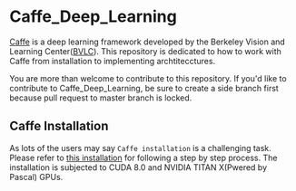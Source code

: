 # Caffe_Deep_Learning
[Caffe](http://caffe.berkeleyvision.org/) is a deep learning framework developed by the Berkeley Vision and Learning Center([BVLC](http://bair.berkeley.edu/)).
This repository is dedicated to how to work with Caffe from installation to implementing archtitecctures.

You are more than welcome to contribute to this repository. If you'd like to contribute to Caffe_Deep_Learning, be sure to create a side branch first because pull request to master branch is locked.

## Caffe Installation

As lots of the users may say `Caffe installation` is a challenging task. Please refer to [this installation](https://github.com/astorfi/Caffe_Deep_Learning/tree/master/Installation) for following a step by step process. The installation is subjected to CUDA 8.0 and NVIDIA TITAN X(Pwered by Pascal) GPUs.
